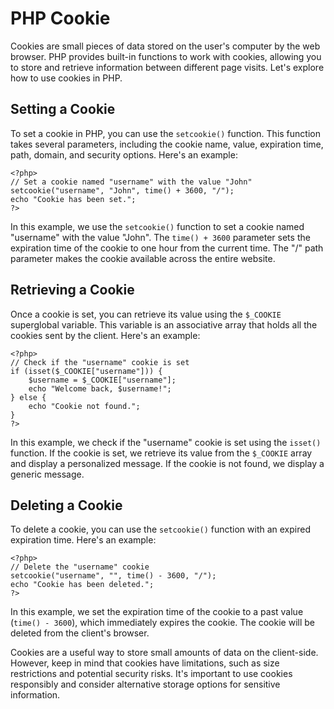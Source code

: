 # PHP Cookie

Cookies are small pieces of data stored on the user's computer by the web browser. PHP provides built-in functions to work with cookies, allowing you to store and retrieve information between different page visits. Let's explore how to use cookies in PHP.

## Setting a Cookie

To set a cookie in PHP, you can use the `setcookie()` function. This function takes several parameters, including the cookie name, value, expiration time, path, domain, and security options. Here's an example:

``````
<?php>
// Set a cookie named "username" with the value "John"
setcookie("username", "John", time() + 3600, "/");
echo "Cookie has been set.";
?>
``````

In this example, we use the `setcookie()` function to set a cookie named "username" with the value "John". The `time() + 3600` parameter sets the expiration time of the cookie to one hour from the current time. The "/" path parameter makes the cookie available across the entire website.

## Retrieving a Cookie

Once a cookie is set, you can retrieve its value using the `$_COOKIE` superglobal variable. This variable is an associative array that holds all the cookies sent by the client. Here's an example:

``````
<?php>
// Check if the "username" cookie is set
if (isset($_COOKIE["username"])) {
    $username = $_COOKIE["username"];
    echo "Welcome back, $username!";
} else {
    echo "Cookie not found.";
}
?>
``````

In this example, we check if the "username" cookie is set using the `isset()` function. If the cookie is set, we retrieve its value from the `$_COOKIE` array and display a personalized message. If the cookie is not found, we display a generic message.

## Deleting a Cookie

To delete a cookie, you can use the `setcookie()` function with an expired expiration time. Here's an example:

``````
<?php>
// Delete the "username" cookie
setcookie("username", "", time() - 3600, "/");
echo "Cookie has been deleted.";
?>
``````

In this example, we set the expiration time of the cookie to a past value (`time() - 3600`), which immediately expires the cookie. The cookie will be deleted from the client's browser.

Cookies are a useful way to store small amounts of data on the client-side. However, keep in mind that cookies have limitations, such as size restrictions and potential security risks. It's important to use cookies responsibly and consider alternative storage options for sensitive information.

